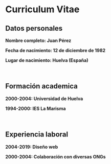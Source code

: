 <h1> Curriculum  Vitae </h1>
<h2> Datos personales </h2>
<strong> <p> Nombre completo: Juan Pérez </p>
<p> Fecha de nacimiento: 12 de diciembre de 1982 </p>
<p> Lugar de nacimiento: Huelva (España) </p> </strong>
<br>
<h2> Formación academica </h2>
<strong> <p> 2000-2004: Universidad de Huelva </p>
<p> 1994-2000: IES La Marisma </p> </strong>
<br>
<h2> Experiencia laboral </h2>
<strong> <p> 2004-2019: Diseño web </p>
<p> 2000-2004: Colaboración con diversas ONGs </p>
